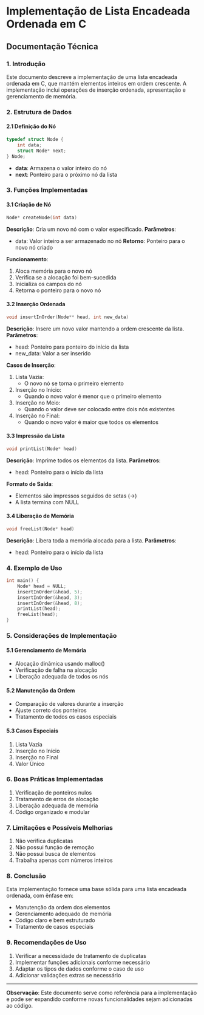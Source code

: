 # Implementação de Lista Encadeada Ordenada em C
## Documentação Técnica

### 1. Introdução
Este documento descreve a implementação de uma lista encadeada ordenada em C, que mantém elementos inteiros em ordem crescente. A implementação inclui operações de inserção ordenada, apresentação e gerenciamento de memória.

### 2. Estrutura de Dados
#### 2.1 Definição do Nó
```c
typedef struct Node {
    int data;
    struct Node* next;
} Node;
```
- **data**: Armazena o valor inteiro do nó
- **next**: Ponteiro para o próximo nó da lista

### 3. Funções Implementadas

#### 3.1 Criação de Nó
```c
Node* createNode(int data)
```
**Descrição**: Cria um novo nó com o valor especificado.
**Parâmetros**:
- data: Valor inteiro a ser armazenado no nó
**Retorno**: Ponteiro para o novo nó criado

**Funcionamento**:
1. Aloca memória para o novo nó
2. Verifica se a alocação foi bem-sucedida
3. Inicializa os campos do nó
4. Retorna o ponteiro para o novo nó

#### 3.2 Inserção Ordenada
```c
void insertInOrder(Node** head, int new_data)
```
**Descrição**: Insere um novo valor mantendo a ordem crescente da lista.
**Parâmetros**:
- head: Ponteiro para ponteiro do início da lista
- new_data: Valor a ser inserido

**Casos de Inserção**:
1. Lista Vazia:
   - O novo nó se torna o primeiro elemento
2. Inserção no Início:
   - Quando o novo valor é menor que o primeiro elemento
3. Inserção no Meio:
   - Quando o valor deve ser colocado entre dois nós existentes
4. Inserção no Final:
   - Quando o novo valor é maior que todos os elementos

#### 3.3 Impressão da Lista
```c
void printList(Node* head)
```
**Descrição**: Imprime todos os elementos da lista.
**Parâmetros**:
- head: Ponteiro para o início da lista

**Formato de Saída**:
- Elementos são impressos seguidos de setas (->)
- A lista termina com NULL

#### 3.4 Liberação de Memória
```c
void freeList(Node* head)
```
**Descrição**: Libera toda a memória alocada para a lista.
**Parâmetros**:
- head: Ponteiro para o início da lista

### 4. Exemplo de Uso
```c
int main() {
    Node* head = NULL;
    insertInOrder(&head, 5);
    insertInOrder(&head, 3);
    insertInOrder(&head, 8);
    printList(head);
    freeList(head);
}
```

### 5. Considerações de Implementação

#### 5.1 Gerenciamento de Memória
- Alocação dinâmica usando malloc()
- Verificação de falha na alocação
- Liberação adequada de todos os nós

#### 5.2 Manutenção da Ordem
- Comparação de valores durante a inserção
- Ajuste correto dos ponteiros
- Tratamento de todos os casos especiais

#### 5.3 Casos Especiais
1. Lista Vazia
2. Inserção no Início
3. Inserção no Final
4. Valor Único

### 6. Boas Práticas Implementadas
1. Verificação de ponteiros nulos
2. Tratamento de erros de alocação
3. Liberação adequada de memória
4. Código organizado e modular

### 7. Limitações e Possíveis Melhorias
1. Não verifica duplicatas
2. Não possui função de remoção
3. Não possui busca de elementos
4. Trabalha apenas com números inteiros

### 8. Conclusão
Esta implementação fornece uma base sólida para uma lista encadeada ordenada, com ênfase em:
- Manutenção da ordem dos elementos
- Gerenciamento adequado de memória
- Código claro e bem estruturado
- Tratamento de casos especiais

### 9. Recomendações de Uso
1. Verificar a necessidade de tratamento de duplicatas
2. Implementar funções adicionais conforme necessário
3. Adaptar os tipos de dados conforme o caso de uso
4. Adicionar validações extras se necessário

---
**Observação**: Este documento serve como referência para a implementação e pode ser expandido conforme novas funcionalidades sejam adicionadas ao código.
